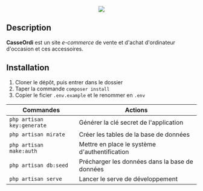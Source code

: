 <p align="center"><img src="https://zupimages.net/up/19/21/0ncm.gif"></p>

## Description
 

  **CasseOrdi** est un site _e-commerce_ de vente et d'achat d'ordinateur d'occasion et ces accessoires.


## Installation


1. Cloner le dépôt, puis entrer dans le dossier
1. Taper la commande `composer install`
1. Copier le ficier `.env.example` et le renommer en `.env`

| Commandes | Actions |
|--|--|
| `php artisan key:generate` | Générer la clé secret de l'application|
|`php artisan mirate`|Créer les tables de la base de données|
| `php artisan make:auth`| Mettre en place le système d'authentification |
|`php artisan db:seed`|Précharger les données dans la base de données|
|`php artisan serve`|Lancer le serve de développement|
